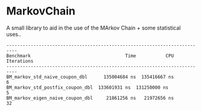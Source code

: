 # MarkovChain
A small library to aid in the use of the MArkov Chain + some statistical uses..

```
--------------------------------------------------------------------------
Benchmark                                   Time           CPU Iterations
--------------------------------------------------------------------------
BM_markov_std_naive_coupon_dbl      135004684 ns  135416667 ns          6
BM_markov_std_postfix_coupon_dbl  133601931 ns  131250000 ns          5
BM_markov_eigen_naive_coupon_dbl     21861256 ns   21972656 ns         32
```
